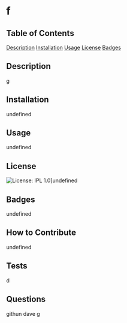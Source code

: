 
  # f

  ## Table of Contents
  [Description](https://github.com/DaveEstey/README-Generator#description)
  [Installation](https://github.com/DaveEstey/README-Generator#installation)
  [Usage](https://github.com/DaveEstey/README-Generator#usage)
  [License](https://github.com/DaveEstey/README-Generator#license)
  [Badges](https://github.com/DaveEstey/README-Generator#badges)
  
  ## Description
  
  g
  
  ## Installation
  
  undefined
  
  ## Usage
 
  undefined

  ## License
  
  ![License: IPL 1.0](https://img.shields.io/badge/License-MIT-blue.svg)]undefined

  ## Badges
  
  undefined

  ## How to Contribute
  
  undefined

  ## Tests
  
  d

  ## Questions
  
  githun
  dave g
